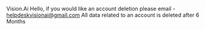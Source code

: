 Vision.Ai
Hello, if you would like an account deletion please email - helpdeskvisionai@gmail.com
All data related to an account is deleted after 6 Months
